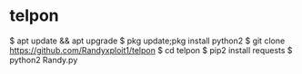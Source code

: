 # telpon

$ apt update && apt upgrade
$ pkg update;pkg install python2
$ git clone https://github.com/Randyxploit1/telpon
$ cd telpon
$ pip2 install requests
$ python2 Randy.py
